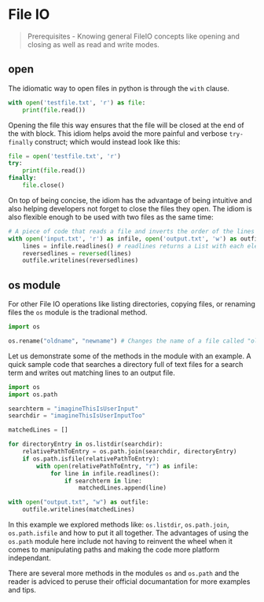 # File IO

> Prerequisites - Knowing general FileIO concepts like opening and closing as well as read and write modes.

## open

The idiomatic way to open files in python is through the `with` clause.

```python
with open('testfile.txt', 'r') as file:
    print(file.read())
```

Opening the file this way ensures that the file will be closed at the end of the with block. This idiom helps avoid the more painful and verbose `try-finally` construct; which would instead look like this:

```python
file = open('testfile.txt', 'r')
try:
    print(file.read())
finally:
    file.close()
```

On top of being concise, the idiom has the advantage of being intuitive and also helping developers not forget to close the files they open.
The idiom is also flexible enough to be used with two files as the same time:

```python
# A piece of code that reads a file and inverts the order of the lines in it.
with open('input.txt', 'r') as infile, open('output.txt', 'w') as outfile:
    lines = infile.readlines() # readlines returns a List with each element in the list being a line of the file (the element will include the "\n" at the end)
    reversedlines = reversed(lines)
    outfile.writelines(reversedlines)
```

## os module

For other File IO operations like listing directories, copying files, or renaming files the `os` module is the tradional method.

```python
import os

os.rename("oldname", "newname") # Changes the name of a file called "oldname" to "newname"
```

Let us demonstrate some of the methods in the module with an example.
A quick sample code that searches a directory full of text files for a search term and writes out matching lines to an output file.

```python
import os
import os.path

searchterm = "imagineThisIsUserInput"
searchdir = "imagineThisIsUserInputToo"

matchedLines = []

for directoryEntry in os.listdir(searchdir):
    relativePathToEntry = os.path.join(searchdir, directoryEntry)
    if os.path.isfile(relativePathToEntry):
        with open(relativePathToEntry, "r") as infile:
            for line in infile.readlines():
                if searchterm in line:
                    matchedLines.append(line)

with open("output.txt", "w") as outfile:
    outfile.writelines(matchedLines)
```

In this example we explored methods like: `os.listdir`, `os.path.join`, `os.path.isfile` and how to put it all together.
The advantages of using the `os.path` module here include not having to reinvent the wheel when it comes to manipulating paths and making the code more platform independant.

There are several more methods in the modules `os` and `os.path` and the reader is adviced to peruse their official documantation for more examples and tips.